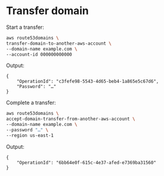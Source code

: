 # Transfer domain

Start a transfer:

```sh
aws route53domains \
transfer-domain-to-another-aws-account \
--domain-name example.com \
--account-id 000000000000 
```

Output:

```
{
    "OperationId": "c3fefe98-5543-4d65-beb4-1a865e5c67d6",
    "Password": "…"
}
```

Complete a transfer:

```sh
aws route53domains \
accept-domain-transfer-from-another-aws-account \
--domain-name example.com \
--password "…" \
--region us-east-1
```

Output:

```
{
    "OperationId": "6bb64e0f-615c-4e37-afed-e7369ba31560"
}
```
